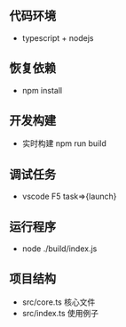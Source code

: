 ## 代码环境
* typescript + nodejs 

## 恢复依赖
* npm install

## 开发构建
* 实时构建 npm run build

## 调试任务
* vscode F5 task=>{launch}

## 运行程序
* node ./build/index.js

## 项目结构
* src/core.ts 核心文件
* src/index.ts 使用例子

